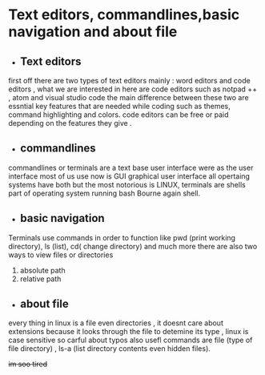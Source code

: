 # Text editors, commandlines,basic navigation and about file
* ##  **Text editors**
first off there are two types of text editors mainly : word editors and code editors , what we are interested in here are code editors such as notpad ++ , atom and visual studio code
the main difference between these two are essntial key features that are needed while coding such as themes, command highlighting and colors.
code editors can be free or paid depending on the features they give .


* ## **commandlines**
commandlines or terminals are a text base user interface were as the user interface most of us use now is GUI graphical user interface 
all opertaing systems have both  but the most notorious is LINUX, terminals are shells part of operating system running bash Bourne again shell.

* ## **basic navigation**
Terminals use commands in order to function like pwd (print working directory), ls (list), cd( change directory) and much more there are also two ways to view files or directories 
1. absolute path 
1. relative path

* ## **about file**
every thing in linux is a file even directories , it doesnt care about extensions because it looks through the file to detemine its type , linux is case sensitive so carful about typos
also usefl commands are file (type of file directory)  , ls-a (list directory  contents even hidden files).




~~im soo tired~~
